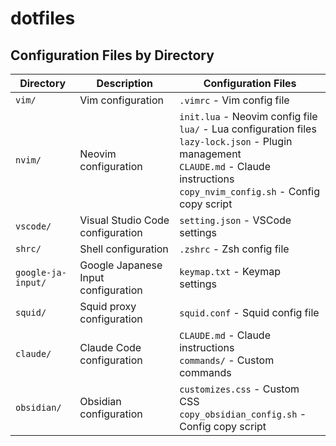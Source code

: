 # dotfiles

## Configuration Files by Directory

| Directory | Description | Configuration Files |
|-----------|-------------|---------------------|
| `vim/` | Vim configuration | `.vimrc` - Vim config file |
| `nvim/` | Neovim configuration | `init.lua` - Neovim config file<br>`lua/` - Lua configuration files<br>`lazy-lock.json` - Plugin management<br>`CLAUDE.md` - Claude instructions<br>`copy_nvim_config.sh` - Config copy script |
| `vscode/` | Visual Studio Code configuration | `setting.json` - VSCode settings |
| `shrc/` | Shell configuration | `.zshrc` - Zsh config file |
| `google-ja-input/` | Google Japanese Input configuration | `keymap.txt` - Keymap settings |
| `squid/` | Squid proxy configuration | `squid.conf` - Squid config file |
| `claude/` | Claude Code configuration | `CLAUDE.md` - Claude instructions<br>`commands/` - Custom commands |
| `obsidian/` | Obsidian configuration | `customizes.css` - Custom CSS<br>`copy_obsidian_config.sh` - Config copy script |
